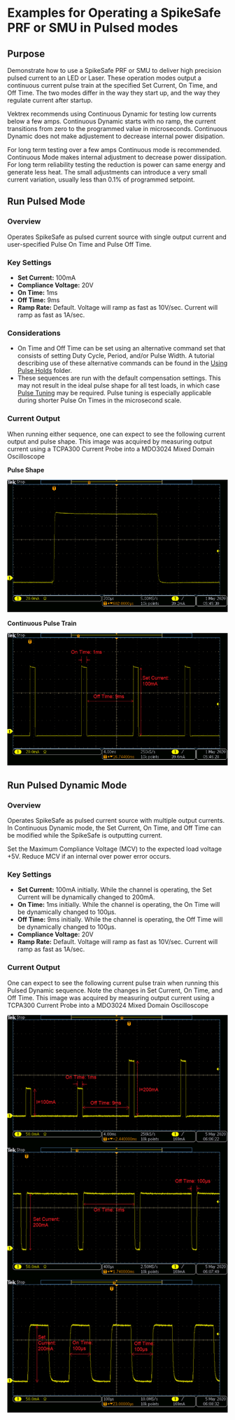 # Examples for Operating a SpikeSafe PRF or SMU in Pulsed modes

## **Purpose**
Demonstrate how to use a SpikeSafe PRF or SMU to deliver high precision pulsed current to an LED or Laser. These operation modes output a continuous current pulse train at the specified Set Current, On Time, and Off Time. The two modes differ in the way they start up, and the way they regulate current after startup.

Vektrex recommends using Continuous Dynamic for testing low currents below a few amps.  Continuous Dynamic starts with no ramp, the current transitions from zero to the programmed value in microseconds. Continuous Dynamic does not make adjustement to decrease internal power disipation.

For long term testing over a few amps Continuous mode is recommended. Continuous Mode makes internal adjustment to decrease power dissipation. For long term reliability testing the reduction is power can same energy and generate less heat. The small adjustments can introduce a very small current variation, usually less than 0.1% of programmed setpoint.

## **Run Pulsed Mode**

### Overview 
Operates SpikeSafe as pulsed current source with single output current and user-specified Pulse On Time and Pulse Off Time.

### Key Settings 
- **Set Current:** 100mA
- **Compliance Voltage:** 20V
- **On Time:** 1ms
- **Off Time:** 9ms
- **Ramp Rate:** Default. Voltage will ramp as fast as 10V/sec. Current will ramp as fast as 1A/sec.

### Considerations
- On Time and Off Time can be set using an alternative command set that consists of setting Duty Cycle, Period, and/or Pulse Width. A tutorial describing use of these alternative commands can be found in the [Using Pulse Holds](../application_specific_examples/using_pulse_holds) folder.
- These sequences are run with the default compensation settings. This may not result in the ideal pulse shape for all test loads, in which case [Pulse Tuning](../application_specific_examples/pulse_tuning) may be required. Pulse tuning is especially applicable during shorter Pulse On Times in the microsecond scale.

### Current Output
When running either sequence, one can expect to see the following current output and pulse shape. This image was acquired by measuring output current using a TCPA300 Current Probe into a MDO3024 Mixed Domain Oscilloscope

**Pulse Shape**

![](Continuous_Pulse_Shape.png)

**Continuous Pulse Train**

![](Continuous_Pulse_Train.png)


## **Run Pulsed Dynamic Mode**

### Overview
Operates SpikeSafe as pulsed current source with multiple output currents. In Continuous Dynamic mode, the Set Current, On Time, and Off Time can be modified while the SpikeSafe is outputting current.  

Set the Maximum Compliance Voltage (MCV) to the expected load voltage +5V. Reduce MCV if an internal over power error occurs. 

### Key Settings
- **Set Current:** 100mA initially. While the channel is operating, the Set Current will be dynamically changed to 200mA.
- **On Time:** 1ms initially. While the channel is operating, the On Time will be dynamically changed to 100µs.
- **Off Time:** 9ms initially. While the channel is operating, the Off Time will be dynamically changed to 100µs.
- **Compliance Voltage:** 20V
- **Ramp Rate:** Default. Voltage will ramp as fast as 10V/sec. Current will ramp as fast as 1A/sec.

### Current Output
One can expect to see the following current pulse train when running this Pulsed Dynamic sequence. Note the changes in Set Current, On Time, and Off Time. This image was acquired by measuring output current using a TCPA300 Current Probe into a MDO3024 Mixed Domain Oscilloscope

![](Pulsed_Dynamic_Adjustments.png)
